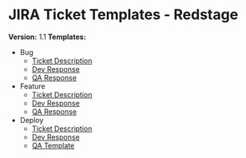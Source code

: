 # JIRA Ticket Templates - Redstage

**Version:** 1.1
**Templates:**
- Bug
    - [Ticket Description](https://github.com/redstage/jira-templates/blob/master/bug-ticket-details.md)
    - [Dev Response](https://github.com/redstage/jira-templates/blob/master/bug-dev-details.md)
    - [QA Response](https://github.com/redstage/jira-templates/blob/master/bug-qa-details.md)
- Feature
    - [Ticket Description](https://github.com/redstage/jira-templates/blob/master/feature-ticket-details.md)
    - [Dev Response](https://github.com/redstage/jira-templates/blob/master/feature-dev-details.md)
    - [QA Response](https://github.com/redstage/jira-templates/blob/master/feature-qa-details.md)
- Deploy
    - [Ticket Description](https://github.com/redstage/jira-templates/blob/master/feature-ticket-details.md)
    - [Dev Response](https://github.com/redstage/jira-templates/blob/master/feature-dev-details.md)
    - [QA Template](https://github.com/redstage/jira-templates/blob/master/feature-qa-details.md)
